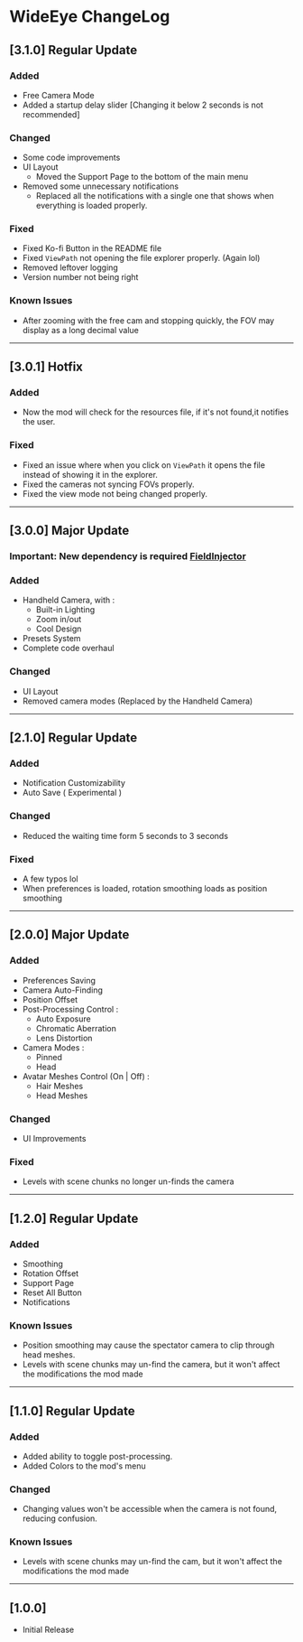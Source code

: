 ﻿# WideEye ChangeLog

## [3.1.0] **Regular Update**
### Added
* Free Camera Mode
* Added a startup delay slider [Changing it below 2 seconds is not recommended]

### Changed
* Some code improvements
* UI Layout 
	* Moved the Support Page to the bottom of the main menu
* Removed some unnecessary notifications
  * Replaced all the notifications with a single one that shows when everything is loaded properly.


### Fixed
* Fixed Ko-fi Button in the README file
* Fixed `ViewPath` not opening the file explorer properly. (Again lol)
* Removed leftover logging 
* Version number not being right

### Known Issues
* After zooming with the free cam and stopping quickly, the FOV may display as a long decimal value

---

## [3.0.1] **Hotfix**	

### Added
* Now the mod will check for the resources file, if it's not found,it notifies the user.

### Fixed
* Fixed an issue where when you click on `ViewPath` it opens the file instead of showing it in the explorer.
* Fixed the cameras not syncing FOVs properly.
* Fixed the view mode not being changed properly.

---


## [3.0.0] **Major Update**

### Important: New dependency is required [FieldInjector](https://thunderstore.io/c/bonelab/p/WNP78/FieldInjector/)

### Added
* Handheld Camera, with :
	* Built-in Lighting
	* Zoom in/out
	* Cool Design
* Presets System
* Complete code overhaul

### Changed
* UI Layout
* Removed camera modes (Replaced by the Handheld Camera)

---

## [2.1.0] **Regular Update**

### Added
* Notification Customizability
* Auto Save ( Experimental )


### Changed
* Reduced the waiting time form 5 seconds to 3 seconds

### Fixed
* A few typos lol
* When preferences is loaded, rotation smoothing loads as position smoothing

---

## [2.0.0] **Major Update**

### Added
* Preferences Saving
* Camera Auto-Finding
* Position Offset
* Post-Processing Control :
	* Auto Exposure
	* Chromatic Aberration
	* Lens Distortion
* Camera Modes :
	* Pinned
	* Head
* Avatar Meshes Control (On | Off) :
	* Hair Meshes
	* Head Meshes

### Changed
* UI Improvements

### Fixed
* Levels with scene chunks no longer un-finds the camera

---

## [1.2.0] **Regular Update**

### Added
* Smoothing
* Rotation Offset
* Support Page
* Reset All Button
* Notifications

### Known Issues
* Position smoothing may cause the spectator camera to clip through head meshes.
* Levels with scene chunks may un-find the camera, but it won't affect the modifications the mod made

---

## [1.1.0] **Regular Update**

### Added
* Added ability to toggle post-processing.
* Added Colors to the mod's menu

### Changed
* Changing values won't be accessible when the camera is not found, reducing confusion.

### Known Issues
* Levels with scene chunks may un-find the cam, but it won't affect the modifications the mod made

---
## [1.0.0]

* Initial Release
